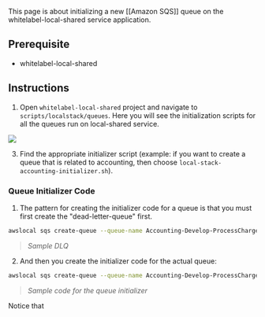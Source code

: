 This page is about initializing a new [[Amazon SQS]] queue on the whitelabel-local-shared service application.

## Prerequisite

- whitelabel-local-shared



## Instructions

1. Open `whitelabel-local-shared` project and navigate to `scripts/localstack/queues`. Here you will see the initialization scripts for all the queues run on local-shared service.

![](whitelabel-local-shared-queue-directory.png)

3. Find the appropriate initializer script (example: if you want to create a queue that is related to accounting, then choose `local-stack-accounting-initializer.sh`). 

### Queue Initializer Code

1. The pattern for creating the initializer code for a queue is that you must first create the "dead-letter-queue" first.

```bash
awslocal sqs create-queue --queue-name Accounting-Develop-ProcessChargeRequest-DLQ
```
> *Sample DLQ*

2. And then you create the initializer code for the actual queue:

```bash
awslocal sqs create-queue --queue-name Accounting-Develop-ProcessChargeRequest --attributes '{ "RedrivePolicy": "{\"deadLetterTargetArn\":\"arn:aws:sqs:us-east-1:000000000000:Accounting-Develop-ProcessChargeRequest-DLQ\",\"maxReceiveCount\":\"4\"}", "MessageRetentionPeriod": "259200", "VisibilityTimeout": "60" }'
```
>*Sample code for the queue initializer*

Notice that 